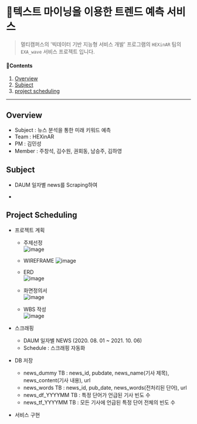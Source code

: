 # 📰텍스트 마이닝을 이용한 트렌드 예측 서비스

> 멀티캠퍼스의 '빅데이터 기반 지능형 서비스 개발' 프로그램의 `HEXinAR` 팀의 `EXA_wave` 서비스 프로젝트 입니다.



#### 📑Contents

1. [Overview](#idx1)
2. [Subject](#idx2)
3. [project scheduling](#idx3)



------

## Overview<a id="idx1"></a> 

* Subject : 뉴스 분석을 통한 미래 키워드 예측
* Team : HEXinAR
* PM : 김민성
* Member : 주창석, 김수원, 권회동, 남승주, 김하영



## Subject<a id="idx2"></a>

* DAUM 일자별 news를 Scraping하여  

  

* 



## Project Scheduling<a id="idx3"></a>

* 프로젝트 계획

  - 주제선정  
  ![image](https://user-images.githubusercontent.com/85272350/136386032-597bf1f1-1285-49a9-8081-007b145243d6.png)

  - WIREFRAME
  ![image](https://user-images.githubusercontent.com/85272350/136385832-1c6b57de-f5f6-4a42-ba17-00af57232c87.png)
  
  - ERD  
  ![image](https://user-images.githubusercontent.com/85272350/136387764-bbe6f020-6448-42d0-bdec-a7aceeef6954.png)

  - 화면정의서  
  ![image](https://user-images.githubusercontent.com/85272350/136386252-5a1863cd-65cf-40b6-9983-d26b8f3e83cb.png)

  - WBS 작성  
  ![image](https://user-images.githubusercontent.com/85272350/136387475-5649a691-cbcc-4f04-b96b-c97d22a5df46.png)

* 스크래핑
  - DAUM 일자별 NEWS (2020. 08. 01 ~ 2021. 10. 06)
  - Schedule : 스크래핑 자동화
  
* DB 저장
  - news_dummy TB : news_id, pubdate, news_name(기사 제목), news_content(기사 내용), url
  - news_words TB : news_id, pub_date, news_words(전처리된 단어), url
  - news_df_YYYYMM TB : 특정 단어가 언급된 기사 빈도 수
  - news_tf_YYYYMM TB : 모든 기사에 언급된 특정 단어 전체의 빈도 수
  
* 서비스 구현


